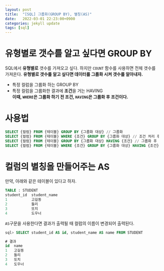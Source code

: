 ```yaml
---
layout: post
title:  "[SQL] 그룹화(GROUP BY), 별칭(AS)"
date:   2022-03-01 22:23:00+0900
categories: jekyll update
tags: [sql]
---
```

# 유형별로 갯수를 알고 싶다면 GROUP BY
SQL에서 **유형별로** 갯수를 가져오고 싶다. 하지만 `COUNT` 함수를 사용하면 전체 갯수를 가져온다. **유형별로 갯수를 알고 싶다면 데이터를 그룹화 시켜 갯수를 알아내자.**
- 특정 컬럼을 그룹화 하는 GROUP BY  
- 특정 컬럼을 그룹화한 결과에 **조건**을 거는 HAVING  
**이때, `WHERE`은 그룹화 하기 전 조건, `HAVING`은 그룹화 후 조건이다.**  

# 사용법
```sql
SELECT {컬럼} FROM {테이블} GROUP BY {그룹화 대상} // 그룹화
SELECT {컬럼} FROM {테이블} WHERE {조건} GROUP BY {그룹화 대상} // 조건 처리 후 그룹화
SELECT {컬럼} FROM {테이블} GROUP BY {그룹화 대상} HAVING {조건} // 그룹화 후 조건
SELECT {컬럼} FROM {테이블} WHERE {조건} GROUP BY {그룹화 대상} HAVING {조건} // 조건 처리 후 그룹화, 후에 다시 조건처리
```

# 컬럼의 별칭을 만들어주는 AS
만약, 아래와 같은 테이블이 있다고 하자.  
```sql
TABLE : STUDENT
student_id  student_name
1           고길동
2           둘리
3           또치
4           도우너
```
`AS`구문을 사용한다면 결과가 출력될 때 컬럼의 이름이 변경되어 출력된다.  

```sql
sql> SELECT student_id AS id, student_name AS name FROM STUDENT

# 결과
id  name
1   고길동
2   둘리
3   또치
4   도우너
```